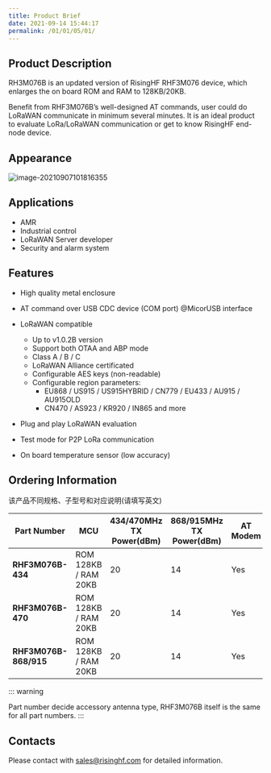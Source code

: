 ```yaml
---
title: Product Brief
date: 2021-09-14 15:44:17
permalink: /01/01/05/01/
---
```

## Product Description

RH3M076B is an updated version of RisingHF RHF3M076 device, which enlarges the on board ROM and RAM to 128KB/20KB.

 Benefit from RHF3M076B’s well-designed AT commands, user could do LoRaWAN communicate in minimum several minutes. It is an ideal product to evaluate LoRa/LoRaWAN communication or get to know RisingHF end-node device.

## Appearance

![image-20210907101816355](https://risinghf-wiki.oss-cn-shenzhen.aliyuncs.com/upload/img/4bb19ddc7afdd6e46f836cfcc0f55229.png)

## Applications

- AMR
- Industrial control
- LoRaWAN Server developer 
- Security and alarm system

## Features

- High quality metal enclosure

- AT command over USB CDC device (COM port) @MicorUSB interface

- LoRaWAN compatible

  - Up to v1.0.2B version
  - Support both OTAA and ABP mode
  - Class A / B / C
  - LoRaWAN Alliance certificated
  - Configurable AES keys (non-readable)
  - Configurable region parameters:
    - EU868 / US915 / US915HYBRID / CN779 / EU433 / AU915 / AU915OLD
    - CN470 / AS923 / KR920 / IN865 and more

- Plug and play LoRaWAN evaluation

- Test mode for P2P LoRa communication

- On board temperature sensor (low accuracy)

  

## Ordering Information

该产品不同规格、子型号和对应说明(请填写英文)

| **Part Number**       | **MCU**              | **434/470MHz  TX Power(dBm)** | **868/915MHz  TX Power(dBm)** | AT Modem |
| --------------------- | -------------------- | ----------------------------- | ----------------------------- | -------- |
| **RHF3M076B-434**     | ROM 128KB / RAM 20KB | 20                            | 14                            | Yes      |
| **RHF3M076B-470**     | ROM 128KB / RAM 20KB | 20                            | 14                            | Yes      |
| **RHF3M076B-868/915** | ROM 128KB / RAM 20KB | 20                            | 14                            | Yes      |

::: warning

 Part number decide accessory antenna type, RHF3M076B itself is the same for all part numbers.
:::

## Contacts

Please contact with sales@risinghf.com for detailed information.







